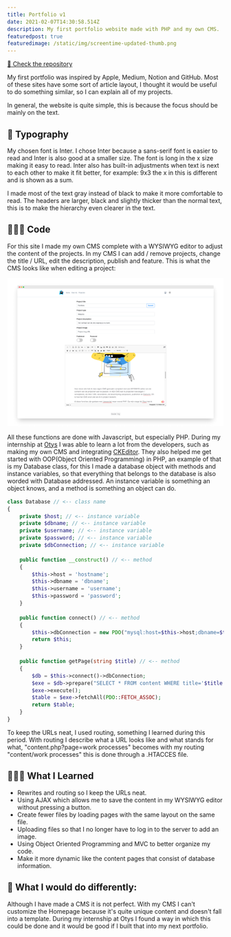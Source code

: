 ```yaml
---
title: Portfolio v1
date: 2021-02-07T14:30:58.514Z
description: My first portfolio website made with PHP and my own CMS.
featuredpost: true
featuredimage: /static/img/screentime-updated-thumb.png
---
```

[💾 Check the repository](https://github.com/dylanwe/portfolio-v1)

My first portfolio was inspired by Apple, Medium, Notion and GitHub. Most of these sites have some sort of article layout, I thought it would be useful to do something similar, so I can explain all of my projects.

In general, the website is quite simple, this is because the focus should be mainly on the text.

## 📝 Typography

My chosen font is Inter. I chose Inter because a sans-serif font is easier to read and Inter is also good at a smaller size. The font is long in the x size making it easy to read. Inter also has built-in adjustments when text is next to each other to make it fit better, for example: 9x3 the x in this is different and is shown as a sum.

I made most of the text gray instead of black to make it more comfortable to read. The headers are larger, black and slightly thicker than the normal text, this is to make the hierarchy even clearer in the text.

## 🧑🏻‍💻 Code

For this site I made my own CMS complete with a WYSIWYG editor to adjust the content of the projects. In my CMS I can add / remove projects, change the title / URL, edit the description, publish and feature. This is what the CMS looks like when editing a project:

![picture of the backend cms i use to edit projects](portfolio_cms.png)

All these functions are done with Javascript, but especially PHP. During my internship at [Otys](https://www.otys.nl) I was able to learn a lot from the developers, such as making my own CMS and integrating [CKEditor](https://ckeditor.com). They also helped me get started with OOP(Object Oriented Programming) in PHP, an example of that is my Database class, for this I made a database object with methods and instance variables, so that everything that belongs to the database is also worded with Database addressed. An instance variable is something an object knows, and a method is something an object can do.

```php
class Database // <-- class name 
{
    private $host; // <-- instance variable
    private $dbname; // <-- instance variable
    private $username; // <-- instance variable
    private $password; // <-- instance variable
    private $dbConnection; // <-- instance variable

    public function __construct() // <-- method
    {
        $this->host = 'hostname';
        $this->dbname = 'dbname';
        $this->username = 'username';
        $this->password = 'password';
    }

    public function connect() // <-- method
    {
        $this->dbConnection = new PDO("mysql:host=$this->host;dbname=$this->dbname;charset=utf8","$this->username","$this->password");
        return $this;
    }

    public function getPage(string $title) // <-- method
    {
        $db = $this->connect()->dbConnection;
        $exe = $db->prepare("SELECT * FROM content WHERE title='$title';");
        $exe->execute();
        $table = $exe->fetchAll(PDO::FETCH_ASSOC);
        return $table;
    }
}
```

To keep the URLs neat, I used routing, something I learned during this period. With routing I describe what a URL looks like and what stands for what, "content.php?page=work processes" becomes with my routing "content/work processes" this is done through a .HTACCES file.

## 🧑🏻‍🏫 What I Learned

* Rewrites and routing so I keep the URLs neat.
* Using AJAX which allows me to save the content in my WYSIWYG editor without pressing a button.
* Create fewer files by loading pages with the same layout on the same file.
* Uploading files so that I no longer have to log in to the server to add an image.
* Using Object Oriented Programming and MVC to better organize my code.
* Make it more dynamic like the content pages that consist of database information.

## 📌 What I would do differently:

Although I have made a CMS it is not perfect. With my CMS I can't customize the Homepage because it's quite unique content and doesn't fall into a template. During my internship at Otys I found a way in which this could be done and it would be good if I built that into my next portfolio.